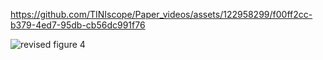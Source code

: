 https://github.com/TINIscope/Paper_videos/assets/122958299/f00ff2cc-b379-4ed7-95db-cb56dc991f76


![revised figure 4](https://github.com/TINIscope/Paper_videos/assets/122958299/6c7a37f2-9bfb-4d37-9bcb-5f3be1bd2a5e)
